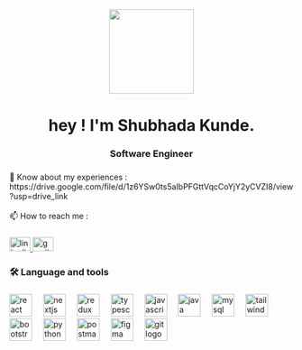 <div align="center">
  <img height="150" src="https://media2.giphy.com/media/78XCFBGOlS6keY1Bil/200w.gif?cid=6c09b952itzvv7jrvo0cgx2hhm4if4j11xnhccsnakfck72v&ep=v1_gifs_search&rid=200w.gif&ct=g"  />
</div>

###

<h1 align="center">hey ! I'm Shubhada Kunde.</h1>

###

<h3 align="center">Software Engineer</h3>

###

<p align="left">📄 Know about my experiences : https://drive.google.com/file/d/1z6YSw0ts5aIbPFGttVqcCoYjY2yCVZI8/view?usp=drive_link<br><br>📫 How to reach me :</p>

###

<div align="left">
  <a href="https://www.linkedin.com/in/shubhada-kunde-b1b02a248/overlay/about-this-profile/?lipi=urn%3Ali%3Apage%3Ad_flagship3_profile_view_base%3BNId%2FnOKKRUSl7JLHscaYew%3D%3D" target="_blank">
    <img src="https://raw.githubusercontent.com/maurodesouza/profile-readme-generator/master/src/assets/icons/social/linkedin/default.svg" width="37" height="25" alt="linkedin logo"  />
  </a>
  <a href="shubhadakunde8@gmail.com" target="_blank">
    <img src="https://raw.githubusercontent.com/maurodesouza/profile-readme-generator/master/src/assets/icons/social/gmail/default.svg" width="37" height="25" alt="gmail logo"  />
  </a>
</div>

###

<h3 align="left">🛠 Language and tools</h3>

###

<div align="left">
  <img src="https://skillicons.dev/icons?i=react" height="40" alt="react logo"  />
  <img width="12" />
  <img src="https://cdn.jsdelivr.net/gh/devicons/devicon/icons/nextjs/nextjs-original.svg" height="40" alt="nextjs logo"  />
  <img width="12" />
  <img src="https://skillicons.dev/icons?i=redux" height="40" alt="redux logo"  />
  <img width="12" />
  <img src="https://skillicons.dev/icons?i=ts" height="40" alt="typescript logo"  />
  <img width="12" />
  <img src="https://skillicons.dev/icons?i=js" height="40" alt="javascript logo"  />
  <img width="12" />
  <img src="https://skillicons.dev/icons?i=java" height="40" alt="java logo"  />
  <img width="12" />
  <img src="https://cdn.simpleicons.org/mysql/4479A1" height="40" alt="mysql logo"  />
  <img width="12" />
  <img src="https://skillicons.dev/icons?i=tailwind" height="40" alt="tailwindcss logo"  />
  <img width="12" />
  <img src="https://cdn.jsdelivr.net/gh/devicons/devicon/icons/bootstrap/bootstrap-original.svg" height="40" alt="bootstrap logo"  />
  <img width="12" />
  <img src="https://skillicons.dev/icons?i=py" height="40" alt="python logo"  />
  <img width="12" />
  <img src="https://cdn.simpleicons.org/postman/FF6C37" height="40" alt="postman logo"  />
  <img width="12" />
  <img src="https://skillicons.dev/icons?i=figma" height="40" alt="figma logo"  />
  <img width="12" />
  <img src="https://cdn.simpleicons.org/git/F05032" height="40" alt="git logo"  />
</div>

###
